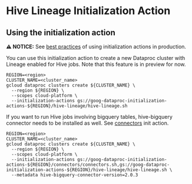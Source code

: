 # Hive Lineage Initialization Action

## Using the initialization action

**:warning: NOTICE:** See
[best practices](/README.md#how-initialization-actions-are-used) of using
initialization actions in production.

You can use this initialization action to create a new Dataproc cluster with Lineage enabled for Hive jobs.
Note that this feature is in preview for now.

```shell 
REGION=<region>
CLUSTER_NAME=<cluster_name>
gcloud dataproc clusters create ${CLUSTER_NAME} \
  --region ${REGION} \
  --scopes cloud-platform \
  --initialization-actions gs://goog-dataproc-initialization-actions-${REGION}/hive-lineage/hive-lineage.sh
```

If you want to run Hive jobs involving bigquery tables, hive-bigquery connector needs to be installed as well.
See [connectors](../connectors/README.md) init action.

```shell 
REGION=<region>
CLUSTER_NAME=<cluster_name>
gcloud dataproc clusters create ${CLUSTER_NAME} \
  --region ${REGION} \
  --scopes cloud-platform \
  --initialization-actions gs://goog-dataproc-initialization-actions-${REGION}/connectors/connectors.sh,gs://goog-dataproc-initialization-actions-${REGION}/hive-lineage/hive-lineage.sh \
  --metadata hive-bigquery-connector-version=2.0.3
```